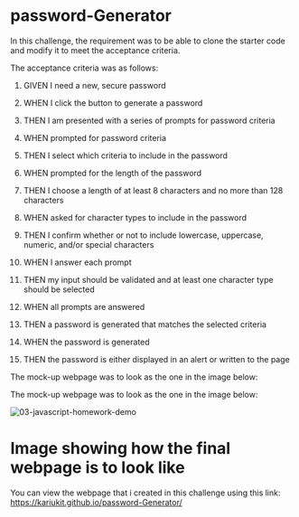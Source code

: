 # password-Generator


In this challenge, the requirement was to be able to clone the starter code and modify it to meet the acceptance criteria. 

The acceptance criteria was as follows:

1. GIVEN I need a new, secure password

2. WHEN I click the button to generate a password

3. THEN I am presented with a series of prompts for password criteria

4. WHEN prompted for password criteria

5. THEN I select which criteria to include in the password

6. WHEN prompted for the length of the password

7. THEN I choose a length of at least 8 characters and no more than 128 characters

8. WHEN asked for character types to include in the password

9. THEN I confirm whether or not to include lowercase, uppercase, numeric, and/or special characters

10. WHEN I answer each prompt

11. THEN my input should be validated and at least one character type should be selected

12. WHEN all prompts are answered

13. THEN a password is generated that matches the selected criteria

14. WHEN the password is generated

15. THEN the password is either displayed in an alert or written to the page


The mock-up webpage was to look as the one in the image below:


The mock-up webpage was to look as the one in the image below:

![03-javascript-homework-demo](https://user-images.githubusercontent.com/108309963/183271714-c5ecac72-12e2-40af-abd7-cd3b0d0cb377.png)

# Image showing how the final webpage is to look like



You can view the webpage that i created in this challenge using this link: https://kariukit.github.io/password-Generator/
